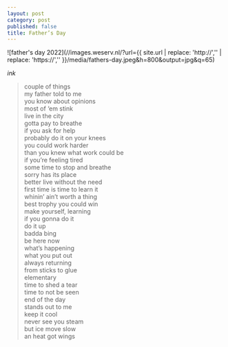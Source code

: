 ```yaml
---
layout: post
category: post
published: false
title: Father’s Day
---
```

![father's day 2022](//images.weserv.nl/?url={{ site.url | replace: 'http://','' | replace: 'https://','' }}/media/fathers-day.jpeg&h=800&output=jpg&q=65)
<!--more-->
<span class="date fr">*ink*<span><br>  
  
  
> couple of things    
> my father told to me    
> you know about opinions      
> most of ‘em stink    
> live in the city    
> gotta pay to breathe    
> if you ask for help    
> probably do it on your knees    
> you could work harder    
> than you knew what work could be    
> if you’re feeling tired    
> some time to stop and breathe    
> sorry has its place    
> better live without the need    
> first time is time to learn it    
> whinin’ ain’t worth a thing  
> best trophy you could win  
> make yourself, learning   
> if you gonna do it  
> do it up  
> badda bing    
> be here now       
> what’s happening      
> what you put out    
> always returning      
> from sticks to glue    
> elementary      
> time to shed a tear    
> time to not be seen    
> end of the day    
> stands out to me    
> keep it cool    
> never see you steam  
> but ice move slow  
> an heat got wings  
